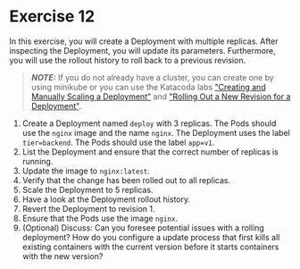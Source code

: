 # Exercise 12

In this exercise, you will create a Deployment with multiple replicas. After inspecting the Deployment, you will update its parameters. Furthermore, you will use the rollout history to roll back to a previous revision.

> **_NOTE:_** If you do not already have a cluster, you can create one by using minikube or you can use the Katacoda labs ["Creating and Manually Scaling a Deployment"](https://learning.oreilly.com/labs/6-5-ckad-deployments/9781098105235/) and ["Rolling Out a New Revision for a Deployment"](https://learning.oreilly.com/labs/6-6-ckad-deployments/9781098105242/).

1. Create a Deployment named `deploy` with 3 replicas. The Pods should use the `nginx` image and the name `nginx`. The Deployment uses the label `tier=backend`. The Pods should use the label `app=v1`.
2. List the Deployment and ensure that the correct number of replicas is running.
3. Update the image to `nginx:latest`.
4. Verify that the change has been rolled out to all replicas.
5. Scale the Deployment to 5 replicas.
6. Have a look at the Deployment rollout history.
7. Revert the Deployment to revision 1.
8. Ensure that the Pods use the image `nginx`.
9. (Optional) Discuss: Can you foresee potential issues with a rolling deployment? How do you configure a update process that first kills all existing containers with the current version before it starts containers with the new version?